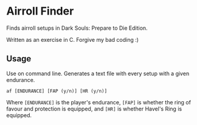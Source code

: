 # Airroll Finder

Finds airroll setups in Dark Souls: Prepare to Die Edition.

Written as an exercise in C. Forgive my bad coding :)

## Usage

Use on command line. Generates a text file with every setup with a given endurance.

```
af [ENDURANCE] [FAP (y/n)] [HR (y/n)]
```

Where `[ENDURANCE]` is the player's endurance, `[FAP]` is whether the ring of favour and protection is equipped, and `[HR]` is whether Havel's Ring is equipped.